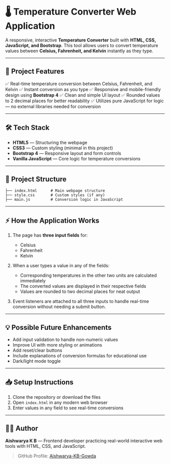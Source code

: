 
# 🌡️ **Temperature Converter Web Application**

A responsive, interactive **Temperature Converter** built with **HTML, CSS, JavaScript, and Bootstrap**. This tool allows users to convert temperature values between **Celsius, Fahrenheit, and Kelvin** instantly as they type.

---

## 📌 **Project Features**

✅ Real-time temperature conversion between Celsius, Fahrenheit, and Kelvin
✅ Instant conversion as you type
✅ Responsive and mobile-friendly design using **Bootstrap 4**
✅ Clean and simple UI layout
✅ Rounded values to 2 decimal places for better readability
✅ Utilizes pure JavaScript for logic — no external libraries needed for conversion

---

## 🛠️ **Tech Stack**

* **HTML5** — Structuring the webpage
* **CSS3** — Custom styling (minimal in this project)
* **Bootstrap 4** — Responsive layout and form controls
* **Vanilla JavaScript** — Core logic for temperature conversions

---

## 📂 **Project Structure**

```
├── index.html      # Main webpage structure
├── style.css       # Custom styles (if any)
├── main.js         # Conversion logic in JavaScript
```

---

## ⚡ **How the Application Works**

1. The page has **three input fields** for:

   * Celsius
   * Fahrenheit
   * Kelvin

2. When a user types a value in any of the fields:

   * Corresponding temperatures in the other two units are calculated immediately
   * The converted values are displayed in their respective fields
   * Values are rounded to two decimal places for neat output

3. Event listeners are attached to all three inputs to handle real-time conversion without needing a submit button.

---

## 💡 **Possible Future Enhancements**

* Add input validation to handle non-numeric values
* Improve UI with more styling or animations
* Add reset/clear buttons
* Include explanations of conversion formulas for educational use
* Dark/light mode toggle

---

## 📥 **Setup Instructions**

1. Clone the repository or download the files
2. Open `index.html` in any modern web browser
3. Enter values in any field to see real-time conversions

---

## 🧑‍💻 **Author**

**Aishwarya K B** — Frontend developer practicing real-world interactive web tools with HTML, CSS, and JavaScript.

> GitHub Profile: [Aishwarya-KB-Gowda](https://github.com/Aishwarya-KB-Gowda)

